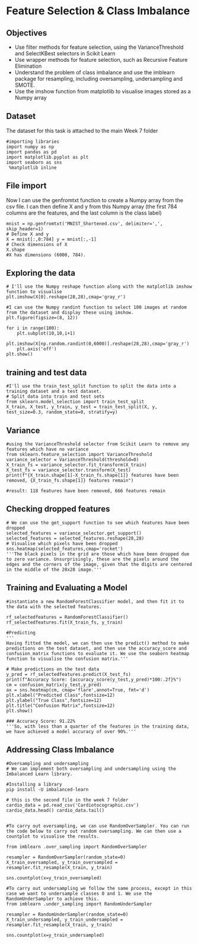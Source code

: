 
# Feature Selection & Class Imbalance

## Objectives
- Use filter methods for feature selection, using the VarianceThreshold and SelectKBest selectors in Scikit Learn
- Use wrapper methods for feature selection, such as Recursive Feature Elimination
- Understand the problem of class imbalance and use the imblearn package for resampling, including oversampling, undersampling and SMOTE.
- Use the imshow function from matplotlib to visualise images stored as a Numpy array
  
## Dataset
The dataset for this task is attached to the main Week 7 folder

```
#importing libraries
import numpy as np
import pandas as pd
import matplotlib.pyplot as plt
import seaborn as sns
 %matplotlib inline
```

## File import

Now I can use the genfromtxt function to create a Numpy array from the csv file. I can then define X and y from this Numpy array (the first 784 columns are the features, and the last column is the class label)
```
mnist = np.genfromtxt('MNIST_Shortened.csv', delimiter=',', skip_header=1)
# Define X and y
X = mnist[:,0:784] y = mnist[:,-1]
# Check dimensions of X
X.shape
#X has dimensions (6000, 784).
```

## Exploring the data

```
# I'll use the Numpy reshape function along with the matplotlib imshow function to visualise
plt.imshow(X[0].reshape(28,28),cmap='gray_r')

#I can use the Numpy randint function to select 100 images at random from the dataset and display these using imshow.
plt.figure(figsize=(8, 12))
 
for i in range(100):
    plt.subplot(10,10,i+1)
    plt.imshow(X[np.random.randint(0,6000)].reshape(28,28),cmap='gray_r')
    plt.axis('off')
plt.show()

```

## training and test data
```
#I'll use the train_test_split function to split the data into a training dataset and a test dataset.
# Split data into train and test sets
from sklearn.model_selection import train_test_split
X_train, X_test, y_train, y_test = train_test_split(X, y, test_size=0.3, random_state=0, stratify=y)
```
## Variance
```
#using the VarianceThreshold selector from Scikit Learn to remove any features which have no variance
from sklearn.feature_selection import VarianceThreshold 
variance_selector = VarianceThreshold(threshold=0)
X_train_fs = variance_selector.fit_transform(X_train) 
X_test_fs = variance_selector.transform(X_test)
print(f"{X_train.shape[1]-X_train_fs.shape[1]} features have been removed, {X_train_fs.shape[1]} features remain")

#result: 118 features have been removed, 666 features remain 
```

## Checking dropped features
```
# We can use the get_support function to see which features have been dropped
selected_features = variance_selector.get_support()
selected_features = selected_features.reshape(28,28)
# Visualise which pixels have been dropped
sns.heatmap(selected_features,cmap='rocket')
'''The black pixels in the grid are those which have been dropped due to zero variance. Unsurprisingly, these are the pixels around the edges and the corners of the image, given that the digits are centered in the middle of the 28x28 image.'''
```

## Training and Evaluating a Model
```
#instantiate a new RandomForestClassifier model, and then fit it to the data with the selected features.
 
rf_selectedfeatures = RandomForestClassifier()
rf_selectedfeatures.fit(X_train_fs, y_train)

#Predicting
'''
Having fitted the model, we can then use the predict() method to make predictions on the test dataset, and then use the accuracy_score and confusion_matrix functions to evaluate it. We use the seaborn heatmap function to visualise the confusion matrix.'''
 
# Make predictions on the test data
y_pred = rf_selectedfeatures.predict(X_test_fs)
print(f"Accuracy Score: {accuracy_score(y_test,y_pred)*100:.2f}%") 
cm = confusion_matrix(y_test,y_pred)
ax = sns.heatmap(cm, cmap='flare',annot=True, fmt='d')
plt.xlabel("Predicted Class",fontsize=12) 
plt.ylabel("True Class",fontsize=12) 
plt.title("Confusion Matrix",fontsize=12)
plt.show()

### Accuracy Score: 91.22%
'''So, with less than a quarter of the features in the training data, we have achieved a model accuracy of over 90%.'''
```
## Addressing Class Imbalance
```
#Oversampling and undersampling
# We can implement both oversampling and undersampling using the Imbalanced Learn library.

#Installing a library
pip install -U imbalanced-learn

# this is the second file in the week 7 folder
cardio_data = pd.read_csv('Cardiotocographic.csv')
cardio_data.head() cardio_data.tail()


#To carry out oversampling, we can use RandomOverSampler. You can run the code below to carry out random oversampling. We can then use a countplot to visualise the results.

from imblearn .over_sampling import RandomOverSampler

resampler = RandomOverSampler(random_state=0)
X_train_oversampled, y_train_oversampled = resampler.fit_resample(X_train, y_train)

sns.countplot(x=y_train_oversampled)

#To carry out undersampling we follow the same process, except in this case we want to undersample classes 0 and 1. We use the RandomUnderSampler to achieve this.
from imblearn .under_sampling import RandomUnderSampler

resampler = RandomUnderSampler(random_state=0)
X_train_undersampled, y_train_undersampled = resampler.fit_resample(X_train, y_train)

sns.countplot(x=y_train_undersampled)
```
